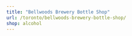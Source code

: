 ```yaml
---
title: "Bellwoods Brewery Bottle Shop"
url: /toronto/bellwoods-brewery-bottle-shop/
shop: alcohol
---
```

